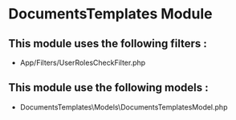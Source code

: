 # DocumentsTemplates Module

## This module uses the following filters :

- App/Filters/UserRolesCheckFilter.php

## This module use the following models :

- DocumentsTemplates\Models\DocumentsTemplatesModel.php
